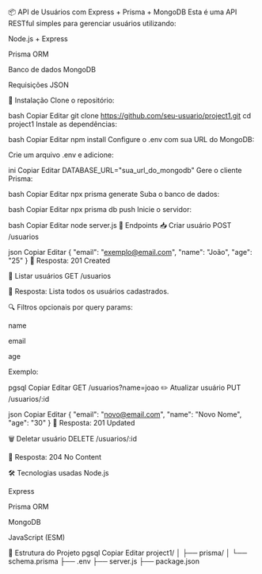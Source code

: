 📦 API de Usuários com Express + Prisma + MongoDB
Esta é uma API RESTful simples para gerenciar usuários utilizando:

Node.js + Express

Prisma ORM

Banco de dados MongoDB

Requisições JSON

🚀 Instalação
Clone o repositório:

bash
Copiar
Editar
git clone https://github.com/seu-usuario/project1.git
cd project1
Instale as dependências:

bash
Copiar
Editar
npm install
Configure o .env com sua URL do MongoDB:

Crie um arquivo .env e adicione:

ini
Copiar
Editar
DATABASE_URL="sua_url_do_mongodb"
Gere o cliente Prisma:

bash
Copiar
Editar
npx prisma generate
Suba o banco de dados:

bash
Copiar
Editar
npx prisma db push
Inicie o servidor:

bash
Copiar
Editar
node server.js
🧩 Endpoints
📥 Criar usuário
POST /usuarios

json
Copiar
Editar
{
  "email": "exemplo@email.com",
  "name": "João",
  "age": "25"
}
📌 Resposta: 201 Created

📄 Listar usuários
GET /usuarios

📌 Resposta: Lista todos os usuários cadastrados.

🔍 Filtros opcionais por query params:

name

email

age

Exemplo:

pgsql
Copiar
Editar
GET /usuarios?name=joao
✏️ Atualizar usuário
PUT /usuarios/:id

json
Copiar
Editar
{
  "email": "novo@email.com",
  "name": "Novo Nome",
  "age": "30"
}
📌 Resposta: 201 Updated

🗑️ Deletar usuário
DELETE /usuarios/:id

📌 Resposta: 204 No Content

🛠️ Tecnologias usadas
Node.js

Express

Prisma ORM

MongoDB

JavaScript (ESM)

📂 Estrutura do Projeto
pgsql
Copiar
Editar
project1/
│
├── prisma/
│   └── schema.prisma
├── .env
├── server.js
├── package.json
